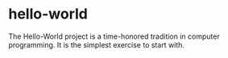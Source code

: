 # hello-world
The Hello-World project is a time-honored tradition in computer programming. It is the simplest exercise to start with.
